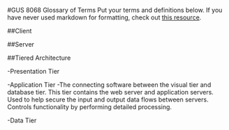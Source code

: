 #GUS 8068 Glossary of Terms
Put your terms and definitions below. If you have never used markdown for formatting, check out [this resource](https://github.com/adam-p/markdown-here/wiki/Markdown-Cheatsheet).

##Client

##Server

##Tiered Architecture

-Presentation Tier

-Application Tier
    -The connecting software between the visual tier and database tier. This tier contains the web server and application servers. Used        to help secure the input and output data flows between servers. Controls functionality by performing detailed processing.

-Data Tier
